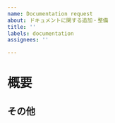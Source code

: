 ```yaml
---
name: Documentation request
about: ドキュメントに関する追加・整備
title: ''
labels: documentation
assignees: ''

---
```


# 概要

## その他
